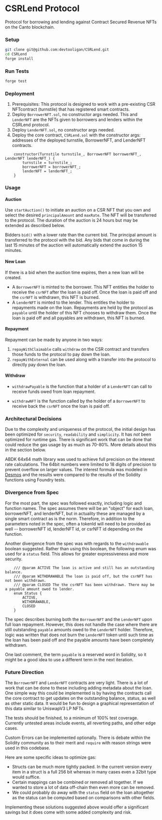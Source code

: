# CSRLend Protocol
Protocol for borrowing and lending against Contract Secured Revenue NFTs on the Canto blockchain.

### Setup

```sh
git clone git@github.com:devtooligan/CSRLend.git
cd CSRLend
forge install
```

### Run Tests

```sh
forge test
```

### Deployment

1. Prerequisites: This protocol is designed to work with a pre-existing CSR NFTcontract (turnstile) that has registered smart contracts.
2. Deploy `BorrowerNFT.sol`, no constructor args needed. This and `LenderNFT` are the NFTs given to borrowers and lenders within the CSRLend protocol.
3. Deploy `LenderNFT.sol`, no constructor args needed.
3. Deploy the core contract, `CSRLend.sol` with the constructor args: addresses of the deployed turnstile, BorrowerNFT, and LenderNFT contracts.

```solidity
    constructor(Turnstile turnstile_, BorrowerNFT borrowerNFT_, LenderNFT lenderNFT_) {
        turnstile = turnstile_;
        borrowerNFT = borrowerNFT_;
        lenderNFT = lenderNFT_;
    }
```

### Usage

#### Auction
Use `startAuction()` to initiate an auction on a CSR NFT that you own and select the desired `principalAmount` and `maxRate`.  The NFT will be transferred to the protocol. The duration of the auction is 24 hours but may be extended as described below.

Bidders `bid()` with a lower rate than the current bid.  The principal amount is transferred to the protocol with the bid.  Any bids that come in during the last 15 minutes of the auction will automatically extend the auction 15 minutes.

#### New Loan
If there is a bid when the auction time expires, then a new loan will be created.
  - A `BorrowerNFT` is minted to the borrower.  This NFT entitles the holder to receive the `csrNFT` after the loan is paid off.  Once the loan is paid off and the `csrNFT` is withdrawn, this NFT is burned.
  - A `LenderNFT` is minted to the lender.  This entitles the holder to repayments made on the loan. Repayments are held by the protocol as `payable` until the holder of this NFT chooses to withdraw them.  Once the loan is paid off and all payables are withdrawn, this NFT is burned.

#### Repayment
Repayment can be made by anyone in two ways:

1. `repayWithClaimable` calls `withdraw` on the CSR contract and transfers those funds to the protocol to pay down the loan.
2. `repayWithExternal` can be used along with a transfer into the protocol to directly pay down the loan.

#### Withdraw

- `withdrawPayable` is the function that a holder of a `LenderNFT` can call to receive funds owed from loan repayment.

- `withdrawNFT` is the function called by the holder of a `BorrowerNFT` to receive back the `csrNFT` once the loan is paid off.


### Architectural Decisions

Due to the complexity and uniqueness of the protocol, the initial design has been optimized for `security`, `readability` and `simplicity`.  It has _not_ been optimized for runtime gas. There is significant work that can be done that could reduce the gas usage by as much as 70-80%.  More details about this in the section below.

ABDK 64x64 math library was used to achieve full precision on the interest rate calculations. The 64bit numbers were limited to 18 digits of precision to prevent overflow on larger values.  The interest formula was modeled in [Desmos](https://www.desmos.com/calculator/aw7omelxde) and the results were compared to the results of the Solidity functions using Foundry tests.

### Divergence from Spec

For the most part, the spec was followed exactly, including logic and function names.  The spec assumes there will be an "object" for each loan, borrowerNFT, and lenderNFT, but in actuality these are managed by a single smart contract as is the norm.  Therefore, in addition to the parameters noted in the spec, often a tokenId will need to be provided as well -- borrowerNFT id, lenderNFT id, or csrNFT id depending on the function.

Another divergence from the spec was with regards to the `withdrawable` boolean suggested.  Rather than using this boolean, the following enum was used for a `status` field.  This allows for greater expressiveness and more security.

```solidity
    /// @param ACTIVE The loan is active and still has an outstanding balance.
    /// @param WITHDRAWABLE The loan is paid off, but the csrNFT has not been withdrawn.
    /// @param CLOSED The the csrNFT has been withdrawn. There may be a payable amount owed to lender.
    enum Status {
        ACTIVE,
        WITHDRAWABLE,
        CLOSED
    }
```

The spec describes burning both the `BorrowerNFT` and the `LenderNFT` upon full loan repayment.  However, this does not handle the case where there are still outstanding `payable` amounts owed to the `LenderNFT` holder.  Therefore, logic was written that does not burn the `LenderNFT` token until such time as the loan has been paid off and the payable amounts have been completely withdrawn.

One last comment, the term `payable` is a reserved word in Solidity, so it might be a good idea to use a different term in the next iteration.

### Future Direction

The `BorrowerNFT` and `LenderNFT` contracts are very light.  There is a lot of work that can be done to these including adding metadata about the loan.  One simple way this could be implemented is by having the contracts call the core contract to get updates on the outstanding balance, status, as well as other static data.  It would be fun to design a graphical representation of this data similar to UniswapV3 LP NFTs.

The tests should be finished, to a minimum of 100% test coverage.  Currently untested areas include events, all reverting paths, and other edge cases.

Custom Errors can be implemented optionally. There is debate within the Solidity community as to their merit and `require` with reason strings were used in this codebase.

Here are some specific ideas to optimize gas:
 - Structs can be much more tightly packed.  In the current version every item in a struct is a full 256 bit whereas in many cases even a 32bit type would suffice.
 - Certain mappings can be combined or removed all together.  If we wanted to store a lot of data off-chain then even more can be removed.
 - We could probably do away with the `status` field on the loan altogether as the status can be computed based on comparisons with other fields.

 Implementing these solutions suggested above would offer a significant savings but it does come with some added complexity and risk.

